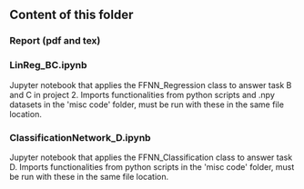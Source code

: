 ## Content of this folder

### Report (pdf and tex)

### LinReg_BC.ipynb
Jupyter notebook that applies the FFNN_Regression class to answer task B and C in project 2. Imports functionalities from python scripts and .npy datasets in the 'misc code' folder, must be run with these in the same file location.

### ClassificationNetwork_D.ipynb
Jupyter notebook that applies the FFNN_Classification class to answer task D. Imports functionalities from python scripts in the 'misc code' folder, must be run with these in the same file location.
